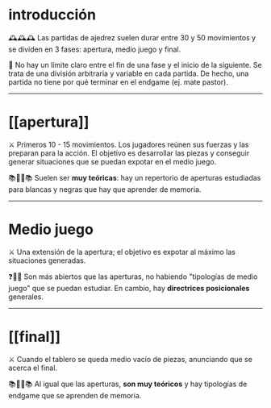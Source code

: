 # introducción

🕰🕰🕰 Las partidas de ajedrez suelen durar entre 30 y 50 movimientos y se dividen en 3 fases: apertura, medio juego y final.

👋 No hay un límite claro entre el fin de una fase y el inicio de la siguiente. Se trata de una división arbitraria y variable en cada partida. De hecho, una partida no tiene por qué terminar en el endgame (ej. mate pastor).

___

# [[apertura]]

⚔ Primeros 10 - 15 movimientos. Los jugadores reúnen sus fuerzas y las preparan para la acción. El objetivo es desarrollar las piezas y conseguir generar situaciones que se puedan expotar en el medio juego. 

📚🙇‍♀️📚 Suelen ser **muy teóricas**: hay un repertorio de aperturas estudiadas para blancas y negras que hay que aprender de memoria. 

___
# Medio juego

⚔ Una extensión de la apertura; el objetivo es expotar al máximo las situaciones generadas. 

❓🙇‍❓ Son más abiertos que las aperturas, no habiendo "tipologías de medio juego" que se puedan estudiar. En cambio, hay **directrices posicionales** generales.

___
# [[final]]
⚔ Cuando el tablero se queda medio vacío de piezas, anunciando que se acerca el final. 

📚🙇‍♀️📚 Al igual que las aperturas, **son muy teóricos** y hay tipologías de endgame que se aprenden de memoria.